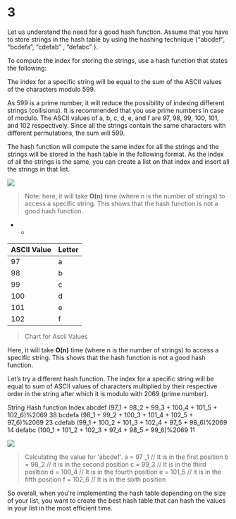 # 3

Let us understand the need for a good hash function. Assume that you have to store strings in the hash table by using the hashing technique {“abcdef”, “bcdefa”, “cdefab” , “defabc” }.

To compute the index for storing the strings, use a hash function that states the following:

The index for a specific string will be equal to the sum of the ASCII values of the characters modulo 599.

As 599 is a prime number, it will reduce the possibility of indexing different strings \(collisions\). It is recommended that you use prime numbers in case of modulo. The ASCII values of a, b, c, d, e, and f are 97, 98, 99, 100, 101, and 102 respectively. Since all the strings contain the same characters with different permutations, the sum will 599.

The hash function will compute the same index for all the strings and the strings will be stored in the hash table in the following format. As the index of all the strings is the same, you can create a list on that index and insert all the strings in that list.

![](https://he-s3.s3.amazonaws.com/media/uploads/dda3e36.jpg)

> Note: here, it will take **O\(n\)** time \(where n is the number of strings\) to access a specific string. This shows that the hash function is not a good hash function.

* * 

| ASCII Value | Letter |
| :--- | :--- |
| 97 | a |
| 98 | b |
| 99 | c |
| 100 | d |
| 101 | e |
| 102 | f |

> Chart for Ascii Values

Here, it will take **O\(n\)** time \(where n is the number of strings\) to access a specific string. This shows that the hash function is not a good hash function.

Let’s try a different hash function. The index for a specific string will be equal to sum of ASCII values of characters multiplied by their respective order in the string after which it is modulo with 2069 \(prime number\).

String Hash function Index abcdef \(97_1 + 98_2 + 99_3 + 100_4 + 101_5 + 102_6\)%2069 38 bcdefa \(98_1 + 99_2 + 100_3 + 101_4 + 102_5 + 97_6\)%2069 23 cdefab \(99_1 + 100_2 + 101_3 + 102_4 + 97_5 + 98_6\)%2069 14 defabc \(100_1 + 101_2 + 102_3 + 97_4 + 98_5 + 99_6\)%2069 11

![](https://he-s3.s3.amazonaws.com/media/uploads/e880c21.jpg)

> Calculating the value for 'abcdef'. a = 97  _1 // It is in the first position b = 98_2 // it is in the second position c = 99_3 // It is in the third position d = 100_4 // It is in the fourth position e = 101_5 // it is in the fifth position f = 102_6 // It is in the sixth position

So overall, when you're implementing the hash table depending on the size of your list, you want to create the best hash table that can hash the values in your list in the most efficient time.

